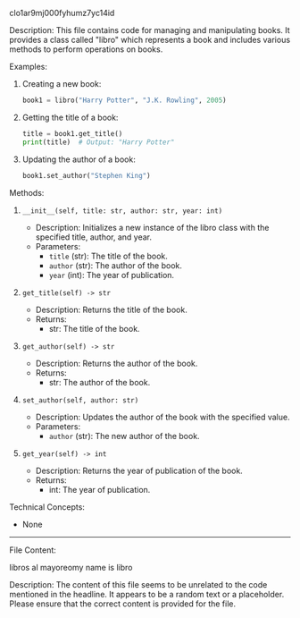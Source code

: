 clo1ar9mj000fyhumz7yc14id

Description:
This file contains code for managing and manipulating books. It provides a class called "libro" which represents a book and includes various methods to perform operations on books.

Examples:
1. Creating a new book:
   ```python
   book1 = libro("Harry Potter", "J.K. Rowling", 2005)
   ```

2. Getting the title of a book:
   ```python
   title = book1.get_title()
   print(title)  # Output: "Harry Potter"
   ```

3. Updating the author of a book:
   ```python
   book1.set_author("Stephen King")
   ```

Methods:
1. `__init__(self, title: str, author: str, year: int)`
   - Description: Initializes a new instance of the libro class with the specified title, author, and year.
   - Parameters:
     - `title` (str): The title of the book.
     - `author` (str): The author of the book.
     - `year` (int): The year of publication.

2. `get_title(self) -> str`
   - Description: Returns the title of the book.
   - Returns:
     - str: The title of the book.

3. `get_author(self) -> str`
   - Description: Returns the author of the book.
   - Returns:
     - str: The author of the book.

4. `set_author(self, author: str)`
   - Description: Updates the author of the book with the specified value.
   - Parameters:
     - `author` (str): The new author of the book.

5. `get_year(self) -> int`
   - Description: Returns the year of publication of the book.
   - Returns:
     - int: The year of publication.

Technical Concepts:
- None

---

File Content:

libros al mayoreomy name is libro

Description:
The content of this file seems to be unrelated to the code mentioned in the headline. It appears to be a random text or a placeholder. Please ensure that the correct content is provided for the file.